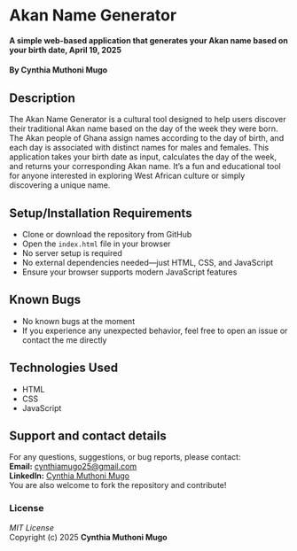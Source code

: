 # Akan Name Generator  
#### A simple web-based application that generates your Akan name based on your birth date, April 19, 2025  
#### By **Cynthia Muthoni Mugo**  

## Description  
The Akan Name Generator is a cultural tool designed to help users discover their traditional Akan name based on the day of the week they were born. The Akan people of Ghana assign names according to the day of birth, and each day is associated with distinct names for males and females. This application takes your birth date as input, calculates the day of the week, and returns your corresponding Akan name. It’s a fun and educational tool for anyone interested in exploring West African culture or simply discovering a unique name.

## Setup/Installation Requirements  
* Clone or download the repository from GitHub  
* Open the `index.html` file in your browser  
* No server setup is required  
* No external dependencies needed—just HTML, CSS, and JavaScript  
* Ensure your browser supports modern JavaScript features

## Known Bugs  
* No known bugs at the moment  
* If you experience any unexpected behavior, feel free to open an issue or contact the me directly

## Technologies Used  
* HTML  
* CSS  
* JavaScript  

## Support and contact details  
For any questions, suggestions, or bug reports, please contact:  
**Email:** cynthiamugo25@gmail.com  
**LinkedIn:** [Cynthia Muthoni Mugo](https://www.linkedin.com/in/cynthiamuthonimugo)  
You are also welcome to fork the repository and contribute!

### License  
*MIT License*  
Copyright (c) 2025 **Cynthia Muthoni Mugo**
